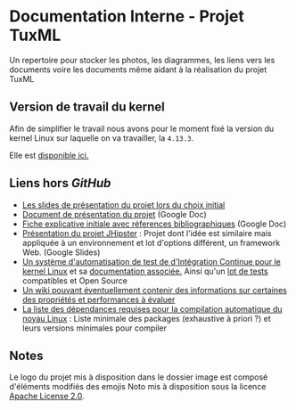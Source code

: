 # Documentation Interne - Projet TuxML

Un repertoire pour stocker les photos, les diagrammes, les liens vers les documents voire les documents même aidant à la réalisation du projet TuxML

## Version de travail du kernel

Afin de simplifier le travail nous avons pour le moment fixé la version du kernel Linux sur laquelle on va travailler, la `4.13.3`.

Elle est [disponible ici.](https://cdn.kernel.org/pub/linux/kernel/v4.x/linux-4.13.3.tar.xz)

## Liens hors *GitHub*

- [Les slides de présentation du projet lors du choix initial](https://docs.google.com/presentation/d/1u2ld1jwbyhEq0lPz3XYv3FyrxmFLfgvJeuojS9FXvEw/edit#slide=id.p)
- [Document de présentation du projet](https://docs.google.com/document/d/1r7q-wy94Dqasbi7R_Di7lzOsMI3_uryRaRMorFCdeEA/edit) (Google Doc)
- [Fiche explicative initiale avec réferences bibliographiques](https://docs.google.com/document/d/1Qs9dYQNbghcK64raqplQ6asow-b93GPkYMow-SwqY5Y/edit#) (Google Doc)
- [Présentation du projet JHipster](https://docs.google.com/presentation/d/1574Y1wnw07aOXiuR2xGuureC5WNYfHnr_4UD1IPYOH8/edit#slide=id.g1b80b90d81_4_37) : Projet dont l'idée est similaire mais appliquée à un environnement et lot d'options différent, un framework Web. (Google Slides)
- [Un système d'automatisation de test de d'Intégration Continue pour le kernel Linux](https://github.com/autotest/autotest) et sa [documentation associée.](http://autotest.readthedocs.io/en/latest/) Ainsi qu'un [lot de tests](https://github.com/autotest/autotest-client-tests) compatibles et Open Source
- [Un wiki pouvant éventuellement contenir des informations sur certaines des propriétés et performances à évaluer](http://elinux.org/Main_Page)
- [La liste des dépendances requises pour la compilation automatique du noyau Linux](https://www.kernel.org/doc/html/v4.11/process/changes.html) : Liste minimale des packages (exhaustive à priori ?) et leurs versions minimales pour compiler

## Notes

Le logo du projet mis à disposition dans le dossier image est composé d'éléments modifiés des emojis Noto mis à disposition sous la licence [Apache License 2.0](https://github.com/googlei18n/noto-emoji/blob/master/LICENSE).
